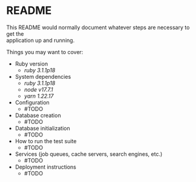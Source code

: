 # README  
  
This README would normally document whatever steps are necessary to get the  
application up and running.  
  
Things you may want to cover:  
  
  * Ruby version  
     - _ruby 3.1.1p18_  
  * System dependencies  
     - _ruby 3.1.1p18_  
     - _node v17.7.1_  
     - _yarn 1.22.17_  
  * Configuration  
    - #TODO
  * Database creation  
    - #TODO
  * Database initialization  
    - #TODO
  * How to run the test suite  
    - #TODO
  * Services (job queues, cache servers, search engines, etc.)  
    - #TODO
  * Deployment instructions  
    - #TODO
